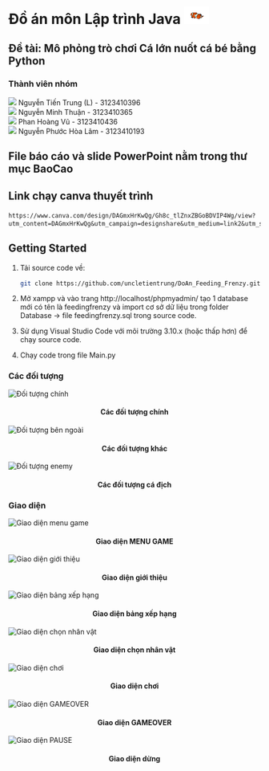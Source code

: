<!-- author: uncletientrung -->
# Đồ án môn Lập trình Java  <img src="./img/fish.gif" width="50">
## Đề tài: Mô phỏng trò chơi Cá lớn nuốt cá bé bằng Python
### Thành viên nhóm
<img src="https://media.giphy.com/media/WUlplcMpOCEmTGBtBW/giphy.gif" width="30"> Nguyễn Tiến Trung (L) - 3123410396  <br>
<img src="https://media.giphy.com/media/WUlplcMpOCEmTGBtBW/giphy.gif" width="30"> Nguyễn Minh Thuận - 3123410365  <br>
<img src="https://media.giphy.com/media/WUlplcMpOCEmTGBtBW/giphy.gif" width="30"> Phan Hoàng Vũ - 3123410436       <br>
<img src="https://media.giphy.com/media/WUlplcMpOCEmTGBtBW/giphy.gif" width="30"> Nguyễn Phước Hòa Lâm - 3123410193 

## File báo cáo và slide PowerPoint nằm trong thư mục BaoCao
## Link chạy canva thuyết trình
    https://www.canva.com/design/DAGmxHrKwQg/Gh8c_tlZnxZBGoBDVIP4Wg/view?utm_content=DAGmxHrKwQg&utm_campaign=designshare&utm_medium=link2&utm_source=uniquelinks&utlId=h5c21c9e626#1

## Getting Started
1. Tải source code về:

    ```bash
   git clone https://github.com/uncletientrung/DoAn_Feeding_Frenzy.git
   ```

2. Mở xampp và vào trang http://localhost/phpmyadmin/ tạo 1 database mới có tên là feedingfrenzy và import cơ sở dữ liệu trong folder Database -> file feedingfrenzy.sql trong source code.

3. Sử dụng Visual Studio Code với môi trường 3.10.x (hoặc thấp hơn) để chạy source code.

4. Chạy code trong file Main.py

### Các đối tượng 

 ![Đối tượng chính](./img/object.jpg)
 
 <h4 align="center">Các đối tượng chính</h4>

 ![Đối tượng bên ngoài](./img/object1.jpg)
 
 <h4 align="center">Các đối tượng khác</h4>

  ![Đối tượng enemy](./img/object2.jpg)
 
 <h4 align="center">Các đối tượng cá địch</h4>

### Giao diện
 ![Giao diện menu game](./img/giaodiengame.jpg)
 
 <h4 align="center">Giao diện MENU GAME</h4>

  ![Giao diện giới thiệu](./img/gioithieu.jpg)
 
 <h4 align="center">Giao diện giới thiệu</h4>

  ![Giao diện bảng xếp hạng](./img/topscore.jpg)
 
 <h4 align="center">Giao diện bảng xếp hạng</h4>

  ![Giao diện chọn nhân vật](./img/select.jpg)
 
 <h4 align="center">Giao diện chọn nhân vật</h4>

  ![Giao diện chơi](./img/play.jpg)
 
 <h4 align="center">Giao diện chơi</h4>

![Giao diện GAMEOVER](./img/gameover.jpg)
 
 <h4 align="center">Giao diện GAMEOVER</h4>

![Giao diện PAUSE](./img/pause.jpg)
 
 <h4 align="center">Giao diện dừng</h4>
 
 

